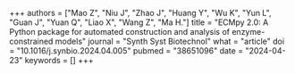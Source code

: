 +++
authors = ["Mao Z", "Niu J", "Zhao J", "Huang Y", "Wu K", "Yun L", "Guan J", "Yuan Q", "Liao X", "Wang Z", "Ma H."]
title = "ECMpy 2.0: A Python package for automated construction and analysis of enzyme-constrained models"
journal = "Synth Syst Biotechnol"
what = "article"
doi = "10.1016/j.synbio.2024.04.005"
pubmed = "38651096"
date = "2024-04-23"
keywords = []
+++

